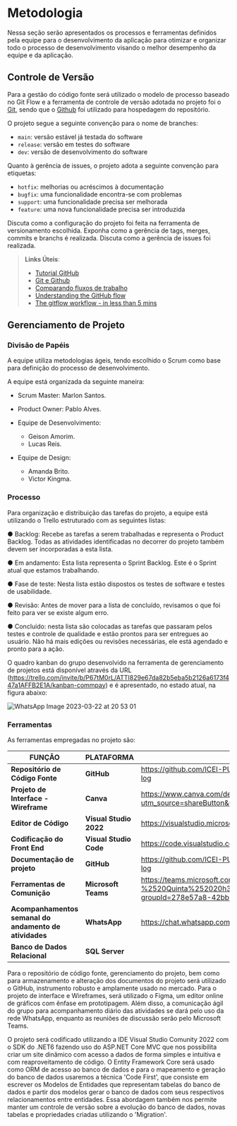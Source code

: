 
# Metodologia

Nessa seção serão apresentados os processos e ferramentas definidos pela equipe para o desenvolvimento da aplicação para otimizar e organizar todo o processo de desenvolvimento visando o melhor desempenho da equipe e da aplicação.

## Controle de Versão

Para a gestão do código fonte será utilizado o modelo de processo baseado no Git Flow e
a ferramenta de controle de versão adotada no projeto foi o
[Git](https://git-scm.com/), sendo que o [Github](https://github.com)
foi utilizado para hospedagem do repositório.

O projeto segue a seguinte convenção para o nome de branches:

- `main`: versão estável já testada do software
- `release`: versão em testes do software
- `dev`: versão de desenvolvimento do software

Quanto à gerência de issues, o projeto adota a seguinte convenção para
etiquetas:

- `hotfix`: melhorias ou acréscimos à documentação
- `bugfix`: uma funcionalidade encontra-se com problemas
- `support`: uma funcionalidade precisa ser melhorada
- `feature`: uma nova funcionalidade precisa ser introduzida

Discuta como a configuração do projeto foi feita na ferramenta de versionamento escolhida. Exponha como a gerência de tags, merges, commits e branchs é realizada. Discuta como a gerência de issues foi realizada.

> **Links Úteis**:
> - [Tutorial GitHub](https://guides.github.com/activities/hello-world/)
> - [Git e Github](https://www.youtube.com/playlist?list=PLHz_AreHm4dm7ZULPAmadvNhH6vk9oNZA)
>  - [Comparando fluxos de trabalho](https://www.atlassian.com/br/git/tutorials/comparing-workflows)
> - [Understanding the GitHub flow](https://guides.github.com/introduction/flow/)
> - [The gitflow workflow - in less than 5 mins](https://www.youtube.com/watch?v=1SXpE08hvGs)

## Gerenciamento de Projeto

### Divisão de Papéis


A equipe utiliza metodologias ágeis, tendo escolhido o Scrum como base para definição do processo de desenvolvimento.

A equipe está organizada da seguinte maneira:

  - Scrum Master: Marlon Santos.
  - Product Owner: Pablo Alves.

  - Equipe de Desenvolvimento:
    - Geison Amorim. 
    - Lucas Reis.

  - Equipe de Design:
    - Amanda Brito. 
    - Victor Kingma.

### Processo

Para organização e distribuição das tarefas do projeto, a equipe está utilizando o Trello estruturado com as seguintes listas:

● Backlog: Recebe as tarefas a serem trabalhadas e representa o Product Backlog. Todas as atividades identificadas no decorrer do projeto também devem ser incorporadas a esta lista.

● Em andamento: Esta lista representa o Sprint Backlog. Este é o Sprint atual que estamos trabalhando.

● Fase de teste: Nesta lista estão dispostos os testes de software e testes de usabilidade. 

● Revisão: Antes de mover para a lista de concluído, revisamos o que foi feito para ver se existe algum erro.

● Concluído: nesta lista são colocadas as tarefas que passaram pelos testes e controle de qualidade e estão prontos para ser entregues ao usuário. Não há mais edições ou revisões necessárias, ele está agendado e pronto para a ação.

O quadro kanban do grupo desenvolvido na ferramenta de gerenciamento de projetos está disponível através da URL (https://trello.com/invite/b/P67tM0rL/ATTI829e67da82b5eba5b2126a6173f447a1AFFB2E1A/kanban-commpay) e é apresentado, no estado atual, na figura abaixo:

![WhatsApp Image 2023-03-22 at 20 53 01](https://user-images.githubusercontent.com/89876269/227064291-291f9b6d-e460-4d16-871d-9589fbd0d841.jpeg)

### Ferramentas

As ferramentas empregadas no projeto são:

|**FUNÇÃO**| **PLATAFORMA** |**LINK DE ACESSO**|
|--------------------|------------------------------------|----------------------------------------|
|**Repositório de Código Fonte**|**GitHub**|https://github.com/ICEI-PUC-Minas-PMV-ADS/pmv-ads-2023-1-e2-proj-int-t1-pmv-ads-2023-1-e2-proj-int-t1-time5-log|
|**Projeto de Interface - Wireframe**|**Canva**|https://www.canva.com/design/DAFdNLd2Ry0/ft0i99YFpUBafAde4vbYwA/edit?utm_source=shareButton&utm_medium=email&utm_campaign=designshare)|
|**Editor de Código**|**Visual Studio 2022**|https://visualstudio.microsoft.com/pt-br/downloads/|
|**Codificação do Front End**|**Visual Studio Code**|https://code.visualstudio.com/docs/?dv=win|
|**Documentação de projeto**|**GitHub**|https://github.com/ICEI-PUC-Minas-PMV-ADS/pmv-ads-2023-1-e2-proj-int-t1-pmv-ads-2023-1-e2-proj-int-t1-time5-log|
|**Ferramentas de Comunição**|**Microsoft Teams**|https://teams.microsoft.com/l/channel/19%3a69d69ba1437549ca8a01dbf9c3247eef%40thread.tacv2/Grupo%25205%2520-%2520Quinta%252020h30%2520Log%25C3%25ADstica%2520entrega%2520de%2520m%25C3%25B3veis?groupId=278e57a8-42bb-4c89-b8a7-519c37a19531&tenantId=14cbd5a7-ec94-46ba-b314-cc0fc972a161|
|**Acompanhamentos semanal do andamento de atividades**|**WhatsApp**|https://chat.whatsapp.com/BUJQ5WOkPyVBpQvPSpn8Y6|
|**Banco de Dados Relacional**|**SQL Server**|

Para o repositório de código fonte, gerenciamento do projeto, bem como para armazenamento e alteração dos documentos do projeto será utilizado o GitHub, instrumento robusto e amplamente usado no mercado. Para o projeto de interface e Wireframes, será utilizado o Figma, um editor online de gráficos com ênfase em prototipagem. Além disso, a comunicação ágil do grupo para acompanhamento diário das atividades se dará pelo uso da rede WhatsApp, enquanto as reuniões de discussão serão pelo Microsoft Teams.

O projeto será codificado utilizando a IDE Visual Studio Comunity 2022 com o SDK do .NET6 fazendo uso do ASP.NET Core MVC que nos possibilita criar um site dinâmico com acesso a dados de forma simples e intuitiva e com reaproveitamento de código. O Entity Framework Core será usado como ORM de acesso ao banco de dados e para o mapeamento e geração do banco de dados usaremos a técnica 'Code First', que consiste em escrever os Modelos de Entidades que representam tabelas do banco de dados e partir dos modelos gerar o banco de dados com seus respectivos relacionamentos entre entidades. Essa abordagem também nos permite manter um controle de versão sobre a evolução do banco de dados, novas tabelas e propriedades criadas utilizando o 'Migration'.
